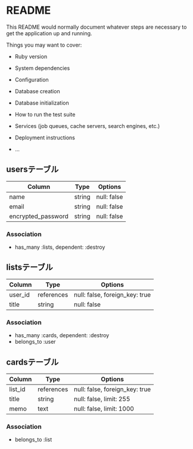 # README

This README would normally document whatever steps are necessary to get the
application up and running.

Things you may want to cover:

* Ruby version

* System dependencies

* Configuration

* Database creation

* Database initialization

* How to run the test suite

* Services (job queues, cache servers, search engines, etc.)

* Deployment instructions

* ...

## usersテーブル

|Column|Type|Options|
|------|----|-------|
|name|string|null: false|
|email|string|null: false|
|encrypted_password|string|null: false|

### Association
- has_many :lists, dependent: :destroy

## listsテーブル

|Column|Type|Options|
|------|----|-------|
|user_id|references|null: false, foreign_key: true|
|title|string|null: false|

### Association
- has_many :cards, dependent: :destroy
- belongs_to :user

## cardsテーブル

|Column|Type|Options|
|------|----|-------|
|list_id|references|null: false, foreign_key: true|
|title|string|null: false, limit: 255|
|memo|text|null: false, limit: 1000|

### Association
- belongs_to :list